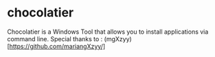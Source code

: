 # chocolatier
Chocolatier is a Windows Tool that allows you to install applications via command line.
Special thanks to : (mgXzyy)[https://github.com/mariangXzyy/]
